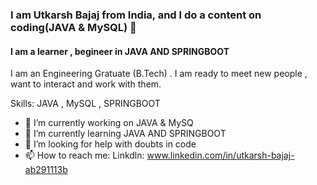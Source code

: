 ### I am Utkarsh Bajaj from India, and I do a content on coding(JAVA & MySQL) 👋
#### I am a learner , begineer in JAVA AND SPRINGBOOT
I am an Engineering Gratuate (B.Tech) . I am ready to meet new people , want to interact and work with them. 

Skills: JAVA , MySQL , SPRINGBOOT

- 🔭 I’m currently working on JAVA & MySQ
- 🌱 I’m currently learning  JAVA AND SPRINGBOOT
- 🤔 I’m looking for help with doubts in code
- 📫 How to reach me: Linkdln: www.linkedin.com/in/utkarsh-bajaj-ab291113b


